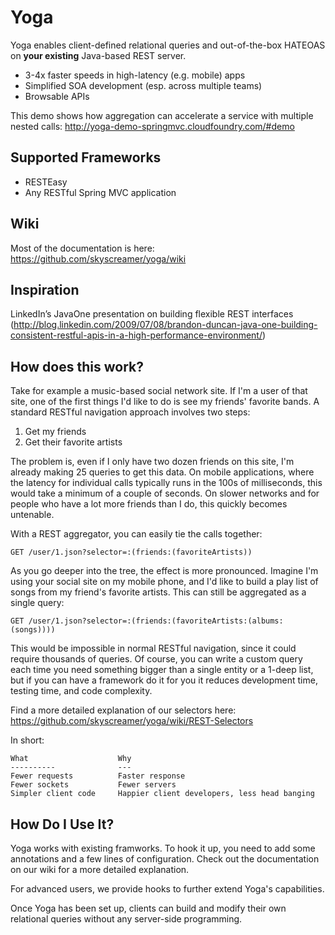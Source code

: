 # Yoga #

Yoga enables client-defined relational queries and out-of-the-box HATEOAS on **your existing** Java-based REST server.

* 3-4x faster speeds in high-latency (e.g. mobile) apps
* Simplified SOA development (esp. across multiple teams)
* Browsable APIs

This demo shows how aggregation can accelerate a service with multiple nested calls: http://yoga-demo-springmvc.cloudfoundry.com/#demo

## Supported Frameworks ##
 + RESTEasy
 + Any RESTful Spring MVC application

## Wiki ##
Most of the documentation is here: https://github.com/skyscreamer/yoga/wiki

## Inspiration ##
LinkedIn’s JavaOne presentation on building flexible REST interfaces (http://blog.linkedin.com/2009/07/08/brandon-duncan-java-one-building-consistent-restful-apis-in-a-high-performance-environment/)

## How does this work? ##
Take for example a music-based social network site.  If I'm a user of that site, one of the first things I'd like to do is see my friends' favorite bands.  A standard RESTful navigation approach involves two steps:

1. Get my friends
2. Get their favorite artists

The problem is, even if I only have two dozen friends on this site, I'm already making 25 queries to get this data.  On mobile applications, where the latency for individual calls typically runs in the 100s of milliseconds, this would take a minimum of a couple of seconds.  On slower networks and for people who have a lot more friends than I do, this quickly becomes untenable.

With a REST aggregator, you can easily tie the calls together:

    GET /user/1.json?selector=:(friends:(favoriteArtists))

As you go deeper into the tree, the effect is more pronounced.  Imagine I'm using your social site on my mobile phone, and I'd like to build a play list of songs from my friend's favorite artists.  This can still be aggregated as a single query:

    GET /user/1.json?selector=:(friends:(favoriteArtists:(albums:(songs))))

This would be impossible in normal RESTful navigation, since it could require thousands of queries.  Of course, you can write a custom query each time you need something bigger than a single entity or a 1-deep list, but if you can have a framework do it for you it reduces development time, testing time, and code complexity.

Find a more detailed explanation of our selectors here: https://github.com/skyscreamer/yoga/wiki/REST-Selectors

In short:

    What                    Why
    ----------              ---
    Fewer requests          Faster response
    Fewer sockets           Fewer servers
    Simpler client code     Happier client developers, less head banging

## How Do I Use It? ##
Yoga works with existing framworks.  To hook it up, you need to add some annotations and a few lines of configuration.  Check out the documentation on our wiki for a more detailed explanation.

For advanced users, we provide hooks to further extend Yoga's capabilities.

Once Yoga has been set up, clients can build and modify their own relational queries without any server-side programming.  

